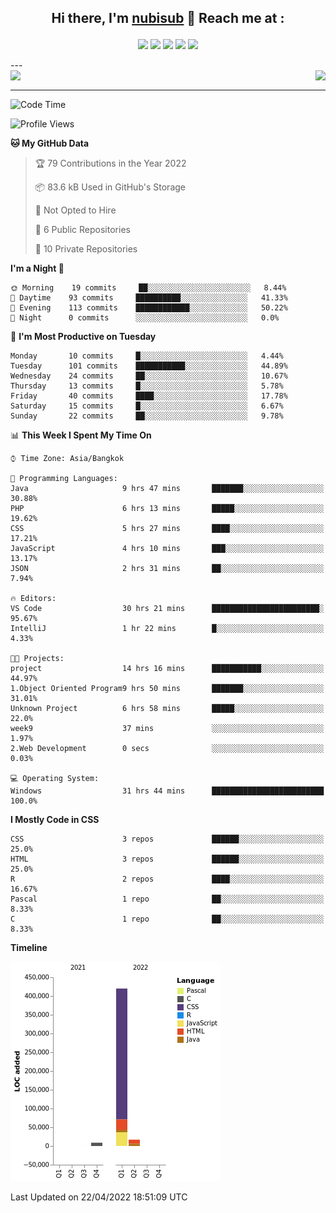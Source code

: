 <!-- # <p align = "center">nubisub</p> -->

## <p align = "center">Hi there, I'm [nubisub](https://nubisub.xyz) 👋 Reach me at :</p>

<div align = "center">
 
   [<img src="https://img.shields.io/badge/Facebook-%231877F2.svg?style=for-the-badge&logo=Facebook&logoColor=white" />](https://youtu.be/6CKoBtMsdSw?t=18)
   [<img src="https://img.shields.io/badge/Gmail-D14836?style=for-the-badge&logo=gmail&logoColor=white" />](https://youtu.be/6CKoBtMsdSw?t=18)
   [<img src="https://img.shields.io/badge/linkedin-%230077B5.svg?style=for-the-badge&logo=linkedin&logoColor=white" />](https://youtu.be/6CKoBtMsdSw?t=18)
   [<img src="https://img.shields.io/badge/Reddit-FF4500?style=for-the-badge&logo=reddit&logoColor=white" />](https://youtu.be/6CKoBtMsdSw?t=18)
   [<img src="https://img.shields.io/badge/YouTube-%23FF0000.svg?style=for-the-badge&logo=YouTube&logoColor=white" />](https://youtu.be/6CKoBtMsdSw?t=18)
 
</div>
---
<br>
   <img  align="left" src="https://github-readme-stats.vercel.app/api?username=nubisub&show_icons=true&theme=react" />
   <img align="right" src="https://github-readme-stats.vercel.app/api/top-langs/?username=nubisub&theme=react&layout=compact&card_width=260" />
<br>
<hr>
<div></div>
<!--START_SECTION:waka-->

![Code Time](http://img.shields.io/badge/Code%20Time-196%20hrs%2043%20mins-blue)

![Profile Views](http://img.shields.io/badge/Profile%20Views-98-blue)

**🐱 My GitHub Data** 

> 🏆 79 Contributions in the Year 2022
 > 
> 📦 83.6 kB Used in GitHub's Storage 
 > 
> 🚫 Not Opted to Hire
 > 
> 📜 6 Public Repositories 
 > 
> 🔑 10 Private Repositories  
 > 
**I'm a Night 🦉** 

```text
🌞 Morning    19 commits     ██░░░░░░░░░░░░░░░░░░░░░░░   8.44% 
🌆 Daytime    93 commits     ██████████░░░░░░░░░░░░░░░   41.33% 
🌃 Evening    113 commits    ████████████░░░░░░░░░░░░░   50.22% 
🌙 Night      0 commits      ░░░░░░░░░░░░░░░░░░░░░░░░░   0.0%

```
📅 **I'm Most Productive on Tuesday** 

```text
Monday       10 commits     █░░░░░░░░░░░░░░░░░░░░░░░░   4.44% 
Tuesday      101 commits    ███████████░░░░░░░░░░░░░░   44.89% 
Wednesday    24 commits     ██░░░░░░░░░░░░░░░░░░░░░░░   10.67% 
Thursday     13 commits     █░░░░░░░░░░░░░░░░░░░░░░░░   5.78% 
Friday       40 commits     ████░░░░░░░░░░░░░░░░░░░░░   17.78% 
Saturday     15 commits     █░░░░░░░░░░░░░░░░░░░░░░░░   6.67% 
Sunday       22 commits     ██░░░░░░░░░░░░░░░░░░░░░░░   9.78%

```


📊 **This Week I Spent My Time On** 

```text
⌚︎ Time Zone: Asia/Bangkok

💬 Programming Languages: 
Java                     9 hrs 47 mins       ███████░░░░░░░░░░░░░░░░░░   30.88% 
PHP                      6 hrs 13 mins       █████░░░░░░░░░░░░░░░░░░░░   19.62% 
CSS                      5 hrs 27 mins       ████░░░░░░░░░░░░░░░░░░░░░   17.21% 
JavaScript               4 hrs 10 mins       ███░░░░░░░░░░░░░░░░░░░░░░   13.17% 
JSON                     2 hrs 31 mins       ██░░░░░░░░░░░░░░░░░░░░░░░   7.94%

🔥 Editors: 
VS Code                  30 hrs 21 mins      ████████████████████████░   95.67% 
IntelliJ                 1 hr 22 mins        █░░░░░░░░░░░░░░░░░░░░░░░░   4.33%

🐱‍💻 Projects: 
project                  14 hrs 16 mins      ███████████░░░░░░░░░░░░░░   44.97% 
1.Object Oriented Program9 hrs 50 mins       ███████░░░░░░░░░░░░░░░░░░   31.01% 
Unknown Project          6 hrs 58 mins       █████░░░░░░░░░░░░░░░░░░░░   22.0% 
week9                    37 mins             ░░░░░░░░░░░░░░░░░░░░░░░░░   1.97% 
2.Web Development        0 secs              ░░░░░░░░░░░░░░░░░░░░░░░░░   0.03%

💻 Operating System: 
Windows                  31 hrs 44 mins      █████████████████████████   100.0%

```

**I Mostly Code in CSS** 

```text
CSS                      3 repos             ██████░░░░░░░░░░░░░░░░░░░   25.0% 
HTML                     3 repos             ██████░░░░░░░░░░░░░░░░░░░   25.0% 
R                        2 repos             ████░░░░░░░░░░░░░░░░░░░░░   16.67% 
Pascal                   1 repo              ██░░░░░░░░░░░░░░░░░░░░░░░   8.33% 
C                        1 repo              ██░░░░░░░░░░░░░░░░░░░░░░░   8.33%

```


**Timeline**

![Chart not found](https://raw.githubusercontent.com/nubisub/nubisub/master/charts/bar_graph.png) 


 Last Updated on 22/04/2022 18:51:09 UTC
<!--END_SECTION:waka-->
